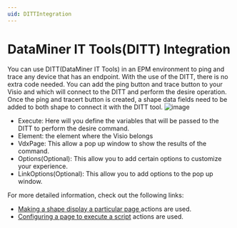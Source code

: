 ```yaml
---
uid: DITTIntegration
---
```


# DataMiner IT Tools(DITT) Integration
You can use DITT(DataMiner IT Tools) in an EPM environment to ping and trace any device that has an endpoint. With the use of the DITT, there is no extra code needed. You can add the ping button and trace button to your Visio and which will connect to the DITT and perform the desire operation.
Once the ping and tracert button is created, a shape data fields need to be added to both shape to connect it with the DITT tool. 
![image](https://github.com/Daniela-Prada/dataminer-docs/assets/102039927/4ed15c01-eff0-410d-8797-66178ba2870a)
- Execute: Here will you define the variables that will be passed to the DITT to perform the desire command.
- Element: the element where the Visio belongs
- VdxPage: This allow a pop up window to show the results of the command.
- Options(Optional): This allow you to add certain options to customize your experience.
- LinkOptions(Optional): This allow you to add options to the pop up window.

For more detailed information, check out the following links: 
- [Making a shape display a particular page ](https://docs.dataminer.services/user-guide/Basic_Functionality/Visio/miscellaneous/Making_a_shape_display_a_particular_page_of_the_current_Visio_drawing.html?q=vdxpage) actions are used.
- [Configuring a page to execute a script](https://docs.dataminer.services/user-guide/Basic_Functionality/Visio/miscellaneous/Configuring_a_page_to_execute_a_script_automatically.html) actions are used.
